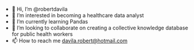 - 👋 Hi, I’m @robertdavila
- 👀 I’m interested in becoming a healthcare data analyst 
- 🌱 I’m currently learning Pandas
- 💞️ I’m looking to collaborate on creating a collective knowledge database for public health workers
- 📫 How to reach me davila.robert@hotmail.com

<!---
robertdavila/robertdavila is a ✨ special ✨ repository because its `README.md` (this file) appears on your GitHub profile.
You can click the Preview link to take a look at your changes.
--->
